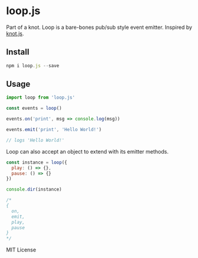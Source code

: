 # loop.js
Part of a knot. Loop is a bare-bones pub/sub style event emitter. Inspired by [knot.js](https://github.com/callmecavs/knot.js).

## Install
```javascript
npm i loop.js --save
```

## Usage
```javascript
import loop from 'loop.js'

const events = loop()

events.on('print', msg => console.log(msg))

events.emit('print', 'Hello World!')

// logs 'Hello World!'
```

Loop can also accept an object to extend with its emitter methods.
```javascript
const instance = loop({
  play: () => {},
  pause: () => {}
})

console.dir(instance)

/*
{
  on,
  emit,
  play,
  pause
}
*/
```

MIT License
